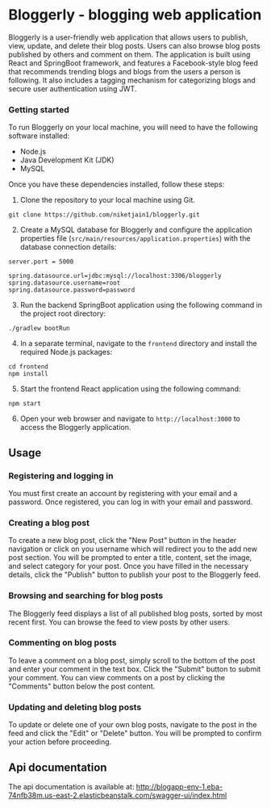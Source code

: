 # Bloggerly - blogging web application

Bloggerly is a user-friendly web application that allows users to publish, view, update, and delete their blog posts.
Users can also browse blog posts published by others and comment on them. The application is built using React and SpringBoot framework, and features a Facebook-style blog feed that recommends trending blogs and blogs from the users a person is following.
It also includes a tagging mechanism for categorizing blogs and secure user authentication using JWT.

### Getting started

To run Bloggerly on your local machine, you will need to have the following software installed:

- Node.js
- Java Development Kit (JDK)
- MySQL

Once you have these dependencies installed, follow these steps:

1. Clone the repository to your local machine using Git.
```
git clone https://github.com/niketjain1/bloggerly.git

```

2. Create a MySQL database for Bloggerly and configure the application properties file (`src/main/resources/application.properties`) with the database connection details:

```
server.port = 5000

spring.datasource.url=jdbc:mysql://localhost:3306/bloggerly
spring.datasource.username=root
spring.datasource.password=password
```

3. Run the backend SpringBoot application using the following command in the project root directory:
```
./gradlew bootRun
``` 

4. In a separate terminal, navigate to the `frontend` directory and install the required Node.js packages:
```
cd frontend
npm install
```

5. Start the frontend React application using the following command:
```
npm start
```

6. Open your web browser and navigate to `http://localhost:3000` to access the Bloggerly application.

## Usage

### Registering and logging in

You must first create an account by registering with your email and a password. Once registered, you can log in with your email and password.

### Creating a blog post

To create a new blog post, click the "New Post" button in the header navigation or click on you username which will redirect you to the add new post section. You will be prompted to enter a title, content, set the image, and select category for your post. Once you have filled in the necessary details, click the "Publish" button to publish your post to the Bloggerly feed.

### Browsing and searching for blog posts

The Bloggerly feed displays a list of all published blog posts, sorted by most recent first. You can browse the feed to view posts by other users. 

### Commenting on blog posts

To leave a comment on a blog post, simply scroll to the bottom of the post and enter your comment in the text box. Click the "Submit" button to submit your comment. You can view comments on a post by clicking the "Comments" button below the post content.

### Updating and deleting blog posts

To update or delete one of your own blog posts, navigate to the post in the feed and click the "Edit" or "Delete" button. You will be prompted to confirm your action before proceeding.

## Api documentation
The api documentation is available at: http://blogapp-env-1.eba-74nfb38m.us-east-2.elasticbeanstalk.com/swagger-ui/index.html



